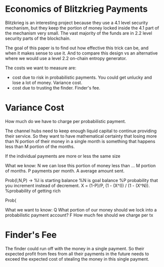 Economics of Blitzkrieg Payments
=========

Blitzkrieg is an interesting project because they use a 4.1 level security mechanism, but they keep the portion of money locked inside the 4.1 part of the mechanism very small. The vast majority of the funds are in 2.2 level security parts of the blockchain.

The goal of this paper is to find out how effective this trick can be, and when it makes sense to use it. And to compare this design vs an alternative where we would use a level 2.2 on-chain entropy generator.

The costs we want to measure are:
* cost due to risk in probabilistic payments. You could get unlucky and lose a lot of money. Variance cost.
* cost due to trusting the finder. Finder's fee.

Variance Cost
=======

How much do we have to charge per probabilistic payment.

The channel hubs need to keep enough liquid capital to continue providing their service. So they want to have mathematical certainty that losing more than N portion of their money in a single month is something that happens less than M portion of the months.

If the individual payments are more or less the same size

What we know:
N we can lose this portion of money less than ...
M portion of months.
P payments per month.
A average amount sent.


Prob(I,N,P) ->
%I is starting balance
%N is goal balance
%P probability that you increment instead of decrement.
    X = (1-P)/P,
    (1 - (X^I)) / (1 - (X^N)). %probability of getting rich

Prob(



What we want to know:
Q What portion of our money should we lock into a probabilistic payment account?
F How much fee should we charge per tx


Finder's Fee
=======

The finder could run off with the money in a single payment.
So their expected profit from fees from all their payments in the future needs to exceed the expected cost of stealing the money in this single payment.
